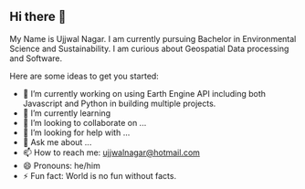## Hi there 👋

<!--
**ujjwalishere/ujjwalishere** is a ✨ _special_ ✨ repository because its `README.md` (this file) appears on your GitHub profile. -->

My Name is Ujjwal Nagar. I am currently pursuing Bachelor in Environmental Science and Sustainability. 
I am curious about Geospatial Data processing and Software.

Here are some ideas to get you started:

- 🔭 I’m currently working on using Earth Engine API including both Javascript and Python in building multiple projects.
- 🌱 I’m currently learning
- 👯 I’m looking to collaborate on ...
- 🤔 I’m looking for help with ...
- 💬 Ask me about ...
- 📫 How to reach me: ujjwalnagar@hotmail.com
- 😄 Pronouns: he/him
- ⚡ Fun fact: World is no fun without facts.

